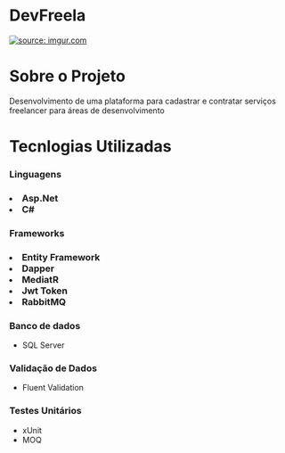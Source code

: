# DevFreela
<a href="https://imgur.com/DvB8z4S"><img src="https://i.imgur.com/DvB8z4S.png" title="source: imgur.com" /></a>
# Sobre o Projeto
Desenvolvimento de uma plataforma para cadastrar e contratar serviços freelancer para áreas de desenvolvimento
# Tecnlogias Utilizadas 
<h3>Linguagens<h3>
</ul>
    <li>Asp.Net</li>
    <li>C#</li>
</ul>
<h3>Frameworks<h3>
</ul>    
    <li>Entity Framework</li>
    <li>Dapper</li>
    <li>MediatR</li>
    <li>Jwt Token</li>
    <li>RabbitMQ</li>
</ul>
<h3>Banco de dados</h3>
<ul>
    <li>SQL Server</li>
</ul>
<h3>Validação de Dados</h3>
<ul>
    <li>Fluent Validation</li>
</ul>
<h3>Testes Unitários</h3>
<ul>
    <li>xUnit</li>
    <li>MOQ</li>
</ul>
